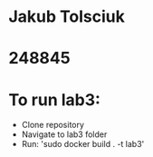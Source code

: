 # Jakub Tolsciuk
# 248845
# To run lab3:
- Clone repository
- Navigate to lab3 folder
- Run: 'sudo docker build . -t lab3'